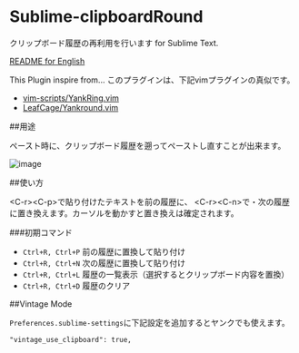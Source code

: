 Sublime-clipboardRound
======================

クリップボード履歴の再利用を行います for Sublime Text.

[README for English](https://github.com/tgfjt/Sublime-clipboardRound/blob/master/README.en.md)


This Plugin inspire from...
このプラグインは、下記vimプラグインの真似です。

* [vim-scripts/YankRing.vim](https://github.com/vim-scripts/YankRing.vim)
* [LeafCage/Yankround.vim](https://github.com/LeafCage/yankround.vim)

##用途

ペースト時に、クリップボード履歴を遡ってペーストし直すことが出来ます。

![image](https://raw.github.com/tgfjt/Sublime-clipboardRound/master/clipboardRound.gif)

##使い方

&lt;C-r&gt;&lt;C-p&gt;で貼り付けたテキストを前の履歴に、
&lt;C-r&gt;&lt;C-n&gt;で・次の履歴に置き換えます。カーソルを動かすと置き換えは確定されます。 

###初期コマンド

*  `Ctrl+R, Ctrl+P` 前の履歴に置換して貼り付け
*  `Ctrl+R, Ctrl+N` 次の履歴に置換して貼り付け
*  `Ctrl+R, Ctrl+L` 履歴の一覧表示（選択するとクリップボード内容を置換）
*  `Ctrl+R, Ctrl+D` 履歴のクリア
 

##Vintage Mode

`Preferences.sublime-settings`に下記設定を追加するとヤンクでも使えます。

```
"vintage_use_clipboard": true,
```
